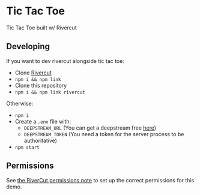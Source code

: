 # Tic Tac Toe

Tic Tac Toe built w/ Rivercut

## Developing

If you want to dev rivercut alongside tic tac toe:
* Clone [Rivercut](https://github.com/RiverCut/rivercut)
* `npm i && npm link`
* Clone this repository
* `npm i && npm link rivercut`

Otherwise:
* `npm i`
* Create a `.env` file with:
  * `DEEPSTREAM_URL` (You can get a deepstream free [here](https://deepstreamhub.com/))
  * `DEEPSTREAM_TOKEN` (You need a token for the server process to be authoritative)
* `npm start`

## Permissions

See [the RiverCut permissions note](https://github.com/RiverCut/rivercut#permissions) to set up the correct permissions for this demo.

